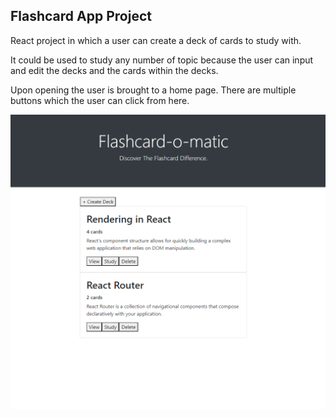 ## Flashcard App Project

React project in which a user can create a deck of cards to study with.

It could be used to study any number of topic because the user can input and edit the decks and the cards within the decks.

Upon opening the user is brought to a home page. There are multiple buttons which the user can click from here. 

  ![Home Page screenshot](screenshots/Home%20Page%20of%20Flashcard%20App.png)
